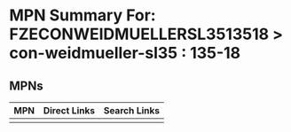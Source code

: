 



# MPN Summary For: FZECONWEIDMUELLERSL3513518 > con-weidmueller-sl35 : 135-18

## MPNs
  

|MPN|Direct Links|Search Links|
| :--- | :--- | :--- |
||||
